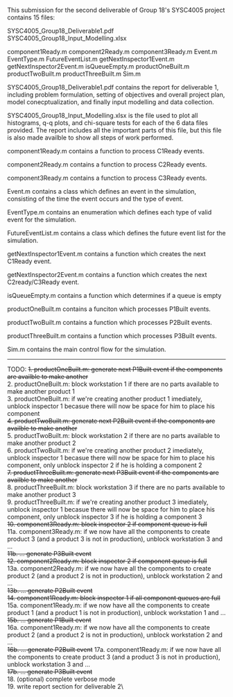 This submission for the second deliverable of Group 18's SYSC4005 project contains 15 files:

SYSC4005_Group18_Deliverable1.pdf
SYSC4005_Group18_Input_Modelling.xlsx

component1Ready.m
component2Ready.m
component3Ready.m
Event.m
EventType.m
FutureEventList.m
getNextInspector1Event.m
getNextInspector2Event.m
isQueueEmpty.m
productOneBuilt.m
productTwoBuilt.m
productThreeBuilt.m
Sim.m

SYSC4005_Group18_Deliverable1.pdf contains the report for deliverable 1, including problem formulation, 
setting of objectives and overall project plan, model conecptualization, and finally input modelling and 
data collection.

SYSC4005_Group18_Input_Modelling.xlsx is the file used to plot all histograms, q-q plots, and chi-square
tests for each of the 6 data files provided. The report includes all the important parts of this file, but this
file is also made availble to show all steps of work performed.

component1Ready.m contains a function to process C1Ready events.

component2Ready.m contains a function to process C2Ready events.

component3Ready.m contains a function to process C3Ready events.

Event.m contains a class which defines an event in the simulation, consisting of the time the event occurs and the type of event.

EventType.m contains an enumeration which defines each type of valid event for the simulation.

FutureEventList.m contains a class which defines the future event list for the simulation.

getNextInspector1Event.m contains a function which creates the next C1Ready event.

getNextInspector2Event.m contains a function which creates the next C2ready/C3Ready event.

isQueueEmpty.m contains a function which determines if a queue is empty

productOneBuilt.m contains a funciton which processes P1Built events.

productTwoBuilt.m contains a function which processes P2Built events.

productThreeBuilt.m contains a function which processes P3Built events.

Sim.m contains the main control flow for the simulation.

----------------------------------------------------------------------------------------------------------------------------------
TODO:
~~1. productOneBuilt.m: generate next P1Built event if the components are availble to make another~~\
2. productOneBuilt.m: block workstation 1 if there are no parts available to make another product 1\
3. productOneBuilt.m: if we're creating another product 1 imediately, unblock inspector 1 becasue there will now be space for him to place his component\
~~4. productTwoBuilt.m: generate next P2Built event if the components are availble to make another~~\
5. productTwoBuilt.m: block workstation 2 if there are no parts available to make another product 2\
6. productTwoBuilt.m: if we're creating another product 2 imediately, unblock inspector 1 becasue there will now be space for him to place his component, only unblock inspector 2 if he is holding a component 2\
~~7. productThreeBuilt.m: generate next P3Built event if the components are availble to make another~~\
8. productThreeBuilt.m: block workstation 3 if there are no parts available to make another product 3\
9. productThreeBuilt.m: if we're creating another product 3 imediately, unblock inspector 1 becasue there will now be space for him to place his component, only unblock inspector 3 if he is holding a component 3\
~~10. component3Ready.m: block inspector 2 if component queue is full~~\
11a. component3Ready.m: if we now have all the components to create product 3 (and a product 3 is not in production), unblock workstation 3 and ...\
~~11b. ... generate P3Built event~~\
~~12. component2Ready.m: block inspector 2 if component queue is full~~\
13a. component2Ready.m: if we now have all the components to create product 2 (and a product 2 is not in production), unblock workstation 2 and ... \
~~13b. ... generate P2Built event~~\
~~14. component1Ready.m: block inspector 1 if all component queues are full~~\
15a. component1Ready.m: if we now have all the components to create product 1 (and a product 1 is not in production), unblock workstation 1 and ...\
~~15b. ... generate P1Built event~~\
16a. component1Ready.m: if we now have all the components to create product 2 (and a product 2 is not in production), unblock workstation 2 and ...\
~~16b. ... generate P2Built event~~
17a. component1Ready.m: if we now have all the components to create product 3 (and a product 3 is not in production), unblock workstation 3 and ...\
~~17b. ... generate P3Built event~~\
18. (optional) complete verbose mode\
19. write report section for deliverable 2\
